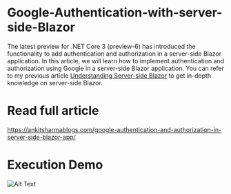 # Google-Authentication-with-server-side-Blazor
The latest preview for .NET Core 3 (preview-6) has introduced the functionality to add authentication and authorization in a server-side Blazor application. In this article, we will learn how to implement authentication and authorization using Google in a server-side Blazor application. You can refer to my previous article [Understanding Server-side Blazor](https://ankitsharmablogs.com/understanding-server-side-blazor/) to get in-depth knowledge on server-side Blazor.

# Read full article
https://ankitsharmablogs.com/google-authentication-and-authorization-in-server-side-blazor-app/
# Execution Demo
![Alt Text](https://ankitsharmablogs.com/wp-content/uploads/2019/06/BlazorGoogleauthExecution.gif)
